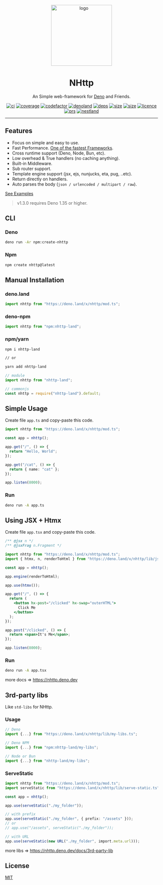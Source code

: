 <!-- // deno-fmt-ignore-file -->

<p align="center">
  <a href="https://github.com/nhttp/nhttp"><img height="200" style="height: 200px" src="https://raw.githubusercontent.com/nhttp/nhttp/master/dummy/logo.png" alt="logo"></a>
  <h1 align="center">NHttp</h1>
</p>
<p align="center">
An Simple web-framework for <a href="https://deno.land/">Deno</a> and Friends.
</p>
<p align="center">
   <a href="https://github.com/nhttp/nhttp"><img src="https://github.com/nhttp/nhttp/workflows/ci/badge.svg" alt="ci" /></a>
   <a href="https://codecov.io/gh/nhttp/nhttp"><img src="https://codecov.io/gh/nhttp/nhttp/branch/master/graph/badge.svg?token=SJ2NZQ0ZJG" alt="coverage" /></a>
   <a href="https://www.codefactor.io/repository/github/nhttp/nhttp/overview/master"><img src="https://www.codefactor.io/repository/github/nhttp/nhttp/badge/master" alt="codefactor" /></a>
   <a href="https://deno.land/x/nhttp"><img src="https://img.shields.io/endpoint?url=https%3A%2F%2Fdeno-visualizer.danopia.net%2Fshields%2Flatest-version%2Fx%2Fnhttp%2Fmod.ts" alt="denoland" /></a>
   <a href="https://deno.land/x/nhttp"><img src="https://img.shields.io/endpoint?url=https%3A%2F%2Fdeno-visualizer.danopia.net%2Fshields%2Fdep-count%2Fhttps%2Fdeno.land%2Fx%2Fnhttp@1.3.20%2Fmod.ts" alt="deps" /></a>
   <a href="https://deno.land/x/nhttp"><img src="https://img.shields.io/bundlephobia/minzip/nhttp-land" alt="size" /></a>
   <a href="https://deno.land/x/nhttp"><img src="https://img.shields.io/bundlephobia/min/nhttp-land" alt="size" /></a>
   <a href="http://badges.mit-license.org"><img src="https://img.shields.io/:license-mit-blue.svg" alt="licence" /></a>
   <a href="http://makeapullrequest.com"><img src="https://img.shields.io/badge/PRs-welcome-blue.svg" alt="prs" /></a>
   <a href="https://nest.land/package/nhttp"><img src="https://nest.land/badge.svg" alt="nestland" /></a>
</p>
<hr/>

## Features

- Focus on simple and easy to use.
- Fast Performance.
  [One of the fastest Frameworks](https://github.com/denosaurs/bench#hello-bench).
- Cross runtime support (Deno, Node, Bun, etc).
- Low overhead & True handlers (no caching anything).
- Built-in Middleware.
- Sub router support.
- Template engine support (jsx, ejs, nunjucks, eta, pug, ..etc).
- Return directly on handlers.
- Auto parses the body (`json / urlencoded / multipart / raw`).

[See Examples](https://github.com/nhttp/nhttp/tree/master/examples)

> v1.3.0 requires Deno 1.35 or higher.

## CLI

### Deno

```bash
deno run -Ar npm:create-nhttp
```

### Npm

```bash
npm create nhttp@latest
```

## Manual Installation

### deno.land

```ts
import nhttp from "https://deno.land/x/nhttp/mod.ts";
```

### deno-npm

```ts
import nhttp from "npm:nhttp-land";
```

### npm/yarn

```bash
npm i nhttp-land

// or

yarn add nhttp-land
```

```ts
// module
import nhttp from "nhttp-land";

// commonjs
const nhttp = require("nhttp-land").default;
```

## Simple Usage

Create file `app.ts` and copy-paste this code.

```ts
import nhttp from "https://deno.land/x/nhttp/mod.ts";

const app = nhttp();

app.get("/", () => {
  return "Hello, World";
});

app.get("/cat", () => {
  return { name: "cat" };
});

app.listen(8000);
```

### Run

```bash
deno run -A app.ts
```

## Using JSX + Htmx

Create file `app.tsx` and copy-paste this code.

```jsx
/** @jsx n */
/** @jsxFrag n.Fragment */

import nhttp from "https://deno.land/x/nhttp/mod.ts";
import { htmx, n, renderToHtml } from "https://deno.land/x/nhttp/lib/jsx.ts";

const app = nhttp();

app.engine(renderToHtml);

app.use(htmx());

app.get("/", () => {
  return (
    <button hx-post="/clicked" hx-swap="outerHTML">
      Click Me
    </button>
  );
});

app.post("/clicked", () => {
  return <span>It's Me</span>;
});

app.listen(8000);
```

### Run

```bash
deno run -A app.tsx
```

more docs => https://nhttp.deno.dev

## 3rd-party libs

Like `std-libs` for NHttp.

### Usage

```ts
// Deno
import {...} from "https://deno.land/x/nhttp/lib/my-libs.ts";

// Deno NPM
import {...} from "npm:nhttp-land/my-libs";

// Node or Bun
import {...} from "nhttp-land/my-libs";
```

### ServeStatic

```ts
import nhttp from "https://deno.land/x/nhttp/mod.ts";
import serveStatic from "https://deno.land/x/nhttp/lib/serve-static.ts";

const app = nhttp();

app.use(serveStatic("./my_folder"));

// with prefix
app.use(serveStatic("./my_folder", { prefix: "/assets" }));
// or
// app.use("/assets", serveStatic("./my_folder"));

// with URL
app.use(serveStatic(new URL("./my_folder", import.meta.url)));
```

more libs => https://nhttp.deno.dev/docs/3rd-party-lib

## License

[MIT](LICENSE)
